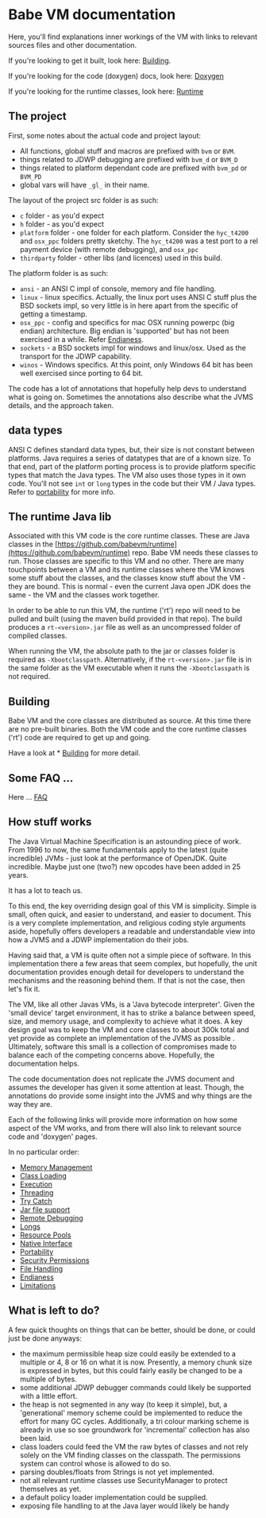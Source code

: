 # Babe VM documentation

Here, you'll find explanations inner workings of the VM with links to relevant sources files and other documentation.

If you're looking to get it built, look here: [Building](./build.md).

If you're looking for the code (doxygen) docs, look here: [Doxygen](./doxygen/html/index.html) 

If you're looking for the runtime classes, look here: [Runtime](https://github.com/babevm/runtime)

## The project

First, some notes about the actual code and project layout:

* All functions, global stuff and macros are prefixed with `bvm` or `BVM`.  
* things related to JDWP debugging are prefixed with `bvm_d` or `BVM_D`
* things related to platform dependant code are prefixed with `bvm_pd` or `BVM_PD` 
* global vars will have `_gl_` in their name. 

The layout of the project src folder is as such:

* `c` folder - as you'd expect
* `h` folder - as you'd expect
* `platform` folder - one folder for each platform. Consider the `hyc_t4200` and `osx_ppc` folders pretty sketchy. The `hyc_t4200` was a test port to a rel payment device (with remote debugging), and `osx_ppc` 
* `thirdparty` folder - other libs (and licences) used in this build. 

The platform folder is as such:

* `ansi` - an ANSI C impl of console, memory and file handling.
* `linux` - linux specifics.  Actually, the linux port uses ANSI C stuff plus the BSD sockets impl, so very little is in here apart from the specific of getting a timestamp.
* `osx_ppc` - config and specifics for mac OSX running powerpc (big endian) architecture.  Big endian is 'supported' but has not been exercised in a while. Refer [Endianess](./endian.md).
* `sockets` - a BSD sockets impl for windows and linux/osx. Used as the transport for the JDWP capability.
* `winos` - Windows specifics.  At this point, only Windows 64 bit has been well exercised since porting to 64 bit.  

The code has a lot of annotations that hopefully help devs to understand what is going on.  Sometimes the annotations also describe what the JVMS details, and the approach taken.  

## data types

ANSI C defines standard data types, but, their size is not constant between platforms.  Java requires a series of datatypes that are of a known size.  To that end, part of the platform porting process is to provide platform specific types that match the Java types.  The VM also uses those types in it own code.  You'll not see `int` or `long` types in the code but their VM / Java types.  Refer to [portability](./portability.md) for more info.

## The runtime Java lib

Associated with this VM code is the core runtime classes.  These are Java classes in the [https://github.com/babevm/runtime](https://github.com/babevm/runtime) repo.  Babe VM needs these classes to run.  Those classes are specific to this VM and no other.  There are many touchpoints between a VM and its runtime classes where the VM knows some stuff about the classes, and the classes know stuff about the VM - they are bound.  This is normal - even the current Java open JDK does the same - the VM and the classes work together.

In order to be able to run this VM, the runtime ('rt') repo will need to be pulled and built (using the maven build provided in that repo).  The build produces a `rt-<version>.jar` file as well as an uncompressed folder of compiled classes.

When running the VM, the absolute path to the jar or classes folder is required as `-Xbootclasspath`.  Alternatively, if the `rt-<version>.jar` file is in the same folder as the VM executable when it runs the `-Xbootclasspath` is not required.

## Building

Babe VM and the core classes are distributed as source.  At this time there are no pre-built binaries.  Both the VM code and the core runtime classes ('rt') code are required to get up and going.

Have a look at * [Building](./build.md) for more detail.

## Some FAQ ...

Here  ... [FAQ](./faq.md)

## How stuff works

The Java Virtual Machine Specification is an astounding piece of work.  From 1996 to now, the same fundamentals apply to the latest (quite incredible) JVMs - just look at the performance of OpenJDK.  Quite incredible. Maybe just one (two?) new opcodes have been added in 25 years.

It has a lot to teach us.

To this end, the key overriding design goal of this VM is simplicity.  Simple is small, often quick, and easier to understand, and easier to document.  This is a very complete implementation, and religious coding style arguments aside, hopefully offers developers a readable and understandable view into how a JVMS and a JDWP implementation do their jobs.

Having said that, a VM is quite often not a simple piece of software.  In this implementation there a few areas that seem complex, but hopefully, the unit documentation provides enough detail for developers to understand the mechanisms and the reasoning behind them.  If that is not the case, then let's fix it.

The VM, like all other Javas VMs, is a 'Java bytecode interpreter'.  Given the 'small device' target environment, it has to strike a balance between speed, size, and memory usage, and complexity to achieve what it does.  A key design goal was to keep the VM and core classes to about 300k total and yet provide as complete an implementation of the JVMS as possible .  Ultimately, software this small is a collection of compromises made to balance each of the competing concerns above.  Hopefully, the documentation helps.

The code documentation does not replicate the JVMS document and assumes the developer has given it some attention at least.  Though, the annotations do provide some insight into the JVMS and why things are the way they are.

Each of the following links will provide more information on how some aspect of the VM works, and from there will also link to relevant source code and 'doxygen' pages.

In no particular order:

* [Memory Management](./memory.md)
* [Class Loading](./class_loading.md)
* [Execution](./interpreter.md)
* [Threading](./threads.md)
* [Try Catch](./trycatch.md)
* [Jar file support](./jarfiles.md)
* [Remote Debugging](./debugger.md)
* [Longs](./longs.md)
* [Resource Pools](./pools.md)
* [Native Interface](./native_interface.md)
* [Portability](./portability.md)
* [Security Permissions](./permissions.md)
* [File Handling](./file_handling.md)
* [Endianess](./endian.md)
* [Limitations](./limitations.md)

## What is left to do?

A few quick thoughts on things that can be better, should be done, or could just be done anyways:

* the maximum permissible heap size could easily be extended to a multiple or 4, 8 or 16 on what it is now.  Presently, a memory chunk size is expressed in bytes, but this could fairly easily be changed to be a multiple of bytes. 
* some additional JDWP debugger commands could likely be supported with a little effort.
* the heap is not segmented in any way (to keep it simple), but, a 'generational' memory scheme could be implemented to reduce the effort for many GC cycles.  Additionally, a tri colour marking scheme is already in use so soe groundwork for 'incremental' collection has also been laid. 
* class loaders could feed the VM the raw bytes of classes and not rely solely on the VM finding classes on the classpath.  The permissions system can control whose is allowed to do so.
* parsing doubles/floats from Strings is not yet implemented.
* not all relevant runtime classes use SecurityManager to protect themselves as yet.
* a default policy loader implementation could be supplied. 
* exposing file handling to at the Java layer would likely be handy 


